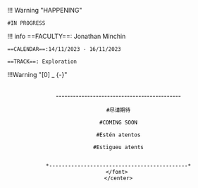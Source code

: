 !!! Warning "HAPPENING"  
    
    #IN PROGRESS

!!! info
    ==FACULTY==: Jonathan Minchin
    
    ==CALENDAR==:14/11/2023 - 16/11/2023

    ==TRACK==: Exploration

    
!!!Warning "[0] _ {-}"
    <center>
    <font color="black">     
    *--------------------------------------------*

    #尽请期待

    #COMING SOON

    #Estén atentos

    #Estigueu atents


    *--------------------------------------------*
    </font> 
    </center>